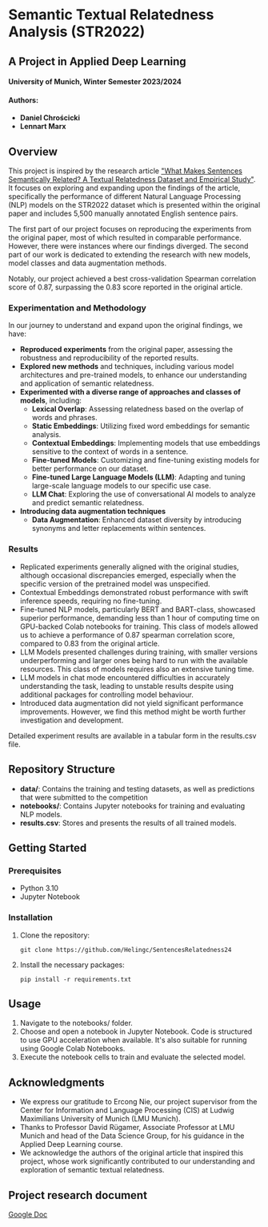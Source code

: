 # Semantic Textual Relatedness Analysis (STR2022)
## A Project in Applied Deep Learning
#### University of Munich, Winter Semester 2023/2024

#### Authors:
- **Daniel Chrościcki**
- **Lennart Marx**


## Overview
This project is inspired by the research article ["What Makes Sentences Semantically Related? A Textual Relatedness Dataset and Empirical Study"](https://aclanthology.org/2023.eacl-main.55.pdf). It focuses on exploring and expanding upon the findings of the article, specifically the performance of different Natural Language Processing (NLP) models on the STR2022 dataset which is presented within the original paper and includes 5,500 manually annotated English sentence pairs. 

The first part of our project focuses on reproducing the experiments from the original paper, most of which resulted in comparable performance. However, there were instances where our findings diverged. The second part of our work is dedicated to extending the research with new models, model classes and data augmentation methods. 

Notably, our project achieved a best cross-validation Spearman correlation score of 0.87, surpassing the 0.83 score reported in the original article. 

### Experimentation and Methodology
In our journey to understand and expand upon the original findings, we have:
- **Reproduced experiments** from the original paper, assessing the robustness and reproducibility of the reported results.
- **Explored new methods** and techniques, including various model architectures and pre-trained models, to enhance our understanding and application of semantic relatedness.
- **Experimented with a diverse range of approaches and classes of models**, including:
  - **Lexical Overlap**: Assessing relatedness based on the overlap of words and phrases.
  - **Static Embeddings**: Utilizing fixed word embeddings for semantic analysis.
  - **Contextual Embeddings**: Implementing models that use embeddings sensitive to the context of words in a sentence.
  - **Fine-tuned Models**: Customizing and fine-tuning existing models for better performance on our dataset.
  - **Fine-tuned Large Language Models (LLM)**: Adapting and tuning large-scale language models to our specific use case.
  - **LLM Chat**: Exploring the use of conversational AI models to analyze and predict semantic relatedness.
- **Introducing data augmentation techniques**
    - **Data Augmentation**: Enhanced dataset diversity by introducing synonyms and letter replacements within sentences.

### Results

- Replicated experiments generally aligned with the original studies, although occasional discrepancies emerged, especially when the specific version of the pretrained model was unspecified.
- Contextual Embeddings demonstrated robust performance with swift inference speeds, requiring no fine-tuning.
- Fine-tuned NLP models, particularly BERT and BART-class, showcased superior performance, demanding less than 1 hour of computing time on GPU-backed Colab notebooks for training. This class of models allowed us to achieve a performance of 0.87 spearman correlation score, compared to 0.83 from the original article. 
- LLM Models presented challenges during training, with smaller versions underperforming and larger ones being hard to run with the available resources. This class of models requires also an extensive tuning time.
- LLM models in chat mode encountered difficulties in accurately understanding the task, leading to unstable results despite using additional packages for controlling model behaviour.
- Introduced data augmentation did not yield significant performance improvements. However, we find this method might be worth further investigation and development.

Detailed experiment results are available in a tabular form in the results.csv file.  

## Repository Structure
- **data/**: Contains the training and testing datasets, as well as predictions that were submitted to the competition
- **notebooks/**: Contains Jupyter notebooks for training and evaluating NLP models.
- **results.csv**: Stores and presents the results of all trained models.


## Getting Started
### Prerequisites
- Python 3.10
- Jupyter Notebook

### Installation
1. Clone the repository:
   ```
   git clone https://github.com/Helingc/SentencesRelatedness24
   ```
2. Install the necessary packages:
   ```
   pip install -r requirements.txt
   ```

## Usage
1. Navigate to the notebooks/ folder.
2. Choose and open a notebook in Jupyter Notebook. Code is structured to use GPU acceleration when available. It's also suitable for running using Google Colab Notebooks.
3. Execute the notebook cells to train and evaluate the selected model.


## Acknowledgments

- We express our gratitude to Ercong Nie, our project supervisor from the Center for Information and Language Processing (CIS) at Ludwig Maximilians University of Munich (LMU Munich).
- Thanks to Professor David Rügamer, Associate Professor at LMU Munich and head of the Data Science Group, for his guidance in the Applied Deep Learning course.
- We acknowledge the authors of the original article that inspired this project, whose work significantly contributed to our understanding and exploration of semantic textual relatedness.


## Project research document 
[Google Doc](https://docs.google.com/document/d/1IxB6a3DGFe2ermGPOAnsYhukMOtDKvWfV2UXoyiqcYQ/edit#heading=h.bw9p4docrkd1)
